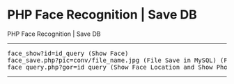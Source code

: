 # PHP Face Recognition | Save DB
PHP Face Recognition | Save DB
<hr></hr>
<pre>
face_show?id=id_query (Show Face)
face_save.php?pic=conv/file_name.jpg (File Save in MySQL) (Firstly Step :) )
face_query.php?gor=id_query (Show Face Location and Show Photo)
</pre>
<hr></hr>
